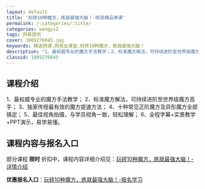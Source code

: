 ```yaml
---
layout: default
title: '玩转10种魔方，练就最强大脑！-网易精品单课'
permalink: /:categories/:title/
categories: wangyi2
tags: 网易提供
cover: 1005276045.jpg
keywords: 精选网课,网易云课堂,玩转10种魔方，练就最强大脑！
description: "1、最权威专业的魔方手法教学；2、标准魔方解法，可持续进阶至世界级魔方高手；3、独家传授最有效的魔方提速方法；4、十种常见正阶魔方及异形魔方全部搞定；5、最佳视角拍摄，与学员视角一致，轻松理"
classid: 1005276045
---
```


## 课程介绍

1、最权威专业的魔方手法教学；
2、标准魔方解法，可持续进阶至世界级魔方高手；
3、独家传授最有效的魔方提速方法；
4、十种常见正阶魔方及异形魔方全部搞定；
5、最佳视角拍摄，与学员视角一致，轻松理解；
6、全程字幕+实景教学+PPT演示，易学易懂。

## 课程内容与报名入口

部分课程 **限时** 折扣中，课程内容详细介绍见：[玩转10种魔方，练就最强大脑！-详情介绍](https://study.163.com/course/introduction/1005276045.htm?share=1&shareId=1025206652&utm_campaign=share&utm_medium=iphoneShare&utm_source=&utm_u=1025206652)

**优惠报名入口**：[玩转10种魔方，练就最强大脑！-报名学习](https://study.163.com/course/introduction/1005276045.htm?share=1&shareId=1025206652&utm_campaign=share&utm_medium=iphoneShare&utm_source=&utm_u=1025206652)

